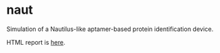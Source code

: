 # naut
Simulation of a Nautilus-like aptamer-based protein identification device.

HTML report is [here](https://rpubs.com/alexabbas/1186966).

